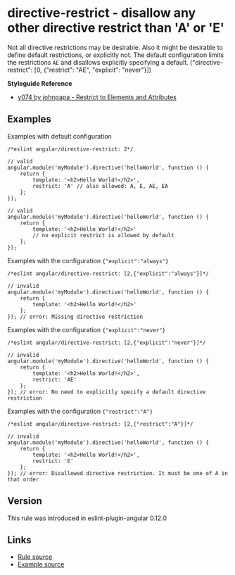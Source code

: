 <!-- WARNING: Generated documentation. Edit docs and examples in the rule and examples file ('rules/directive-restrict.js', 'examples/directive-restrict.js'). -->

# directive-restrict - disallow any other directive restrict than 'A' or 'E'

Not all directive restrictions may be desirable.
Also it might be desirable to define default restrictions, or explicitly not.
The default configuration limits the restrictions `AE` and disallows explicitly specifying a default.
("directive-restrict": [0, {"restrict": "AE", "explicit": "never"}])

**Styleguide Reference**

* [y074 by johnpapa - Restrict to Elements and Attributes](https://github.com/johnpapa/angular-styleguide#style-y074)

## Examples

Examples with default configuration

    /*eslint angular/directive-restrict: 2*/

    // valid
    angular.module('myModule').directive('helloWorld', function () {
        return {
            template: '<h2>Hello World!</h2>',
            restrict: 'A' // also allowed: A, E, AE, EA
        };
    });

    // valid
    angular.module('myModule').directive('helloWorld', function () {
        return {
            template: '<h2>Hello World!</h2>'
            // no explicit restrict is allowed by default
        };
    });

Examples with the configuration `{"explicit":"always"}`

    /*eslint angular/directive-restrict: [2,{"explicit":"always"}]*/

    // invalid
    angular.module('myModule').directive('helloWorld', function () {
        return {
            template: '<h2>Hello World!</h2>'
        };
    }); // error: Missing directive restriction

Examples with the configuration `{"explicit":"never"}`

    /*eslint angular/directive-restrict: [2,{"explicit":"never"}]*/

    // invalid
    angular.module('myModule').directive('helloWorld', function () {
        return {
            template: '<h2>Hello World!</h2>',
            restrict: 'AE'
        };
    }); // error: No need to explicitly specify a default directive restriction

Examples with the configuration `{"restrict":"A"}`

    /*eslint angular/directive-restrict: [2,{"restrict":"A"}]*/

    // invalid
    angular.module('myModule').directive('helloWorld', function () {
        return {
            template: '<h2>Hello World!</h2>',
            restrict: 'E'
        };
    }); // error: Disallowed directive restriction. It must be one of A in that order

## Version

This rule was introduced in eslint-plugin-angular 0.12.0

## Links

* [Rule source](../rules/directive-restrict.js)
* [Example source](../examples/directive-restrict.js)

